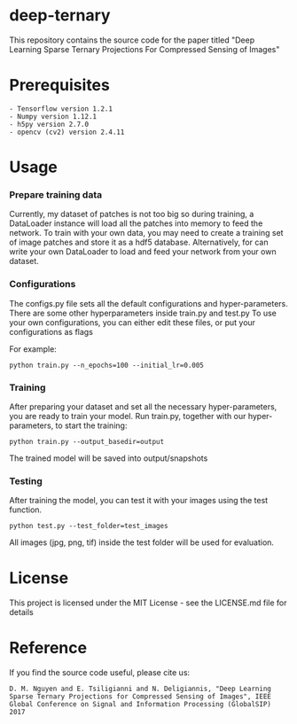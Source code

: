# deep-ternary
This repository contains the source code for the paper titled "Deep Learning Sparse Ternary Projections For Compressed Sensing of Images"

# Prerequisites
```
- Tensorflow version 1.2.1
- Numpy version 1.12.1 
- h5py version 2.7.0
- opencv (cv2) version 2.4.11
```

# Usage
### Prepare training data
Currently, my dataset of patches is not too big so during training, a DataLoader instance will load all the patches into memory to feed the network. 
To train with your own data, you may need to create a training set of image patches and store it as a hdf5 database.
Alternatively, for can write your own DataLoader to load and feed your network from your own dataset.

### Configurations
The configs.py file sets all the default configurations and hyper-parameters.
There are some other hyperparameters inside train.py and test.py
To use your own configurations, you can either edit these files, or put your configurations as flags

For example:
```
python train.py --n_epochs=100 --initial_lr=0.005
```

### Training
After preparing your dataset and set all the necessary hyper-parameters, you are ready to train your model.
Run train.py, together with our hyper-parameters, to start the training:
```
python train.py --output_basedir=output
```
The trained model will be saved into output/snapshots 

### Testing
After training the model, you can test it with your images using the test function.

```
python test.py --test_folder=test_images
```

All images (jpg, png, tif) inside the test folder will be used for evaluation.

# License
This project is licensed under the MIT License - see the LICENSE.md file for details

# Reference
If you find the source code useful, please cite us:
```
D. M. Nguyen and E. Tsiligianni and N. Deligiannis, "Deep Learning Sparse Ternary Projections for Compressed Sensing of Images", IEEE Global Conference on Signal and Information Processing (GlobalSIP) 2017
```
